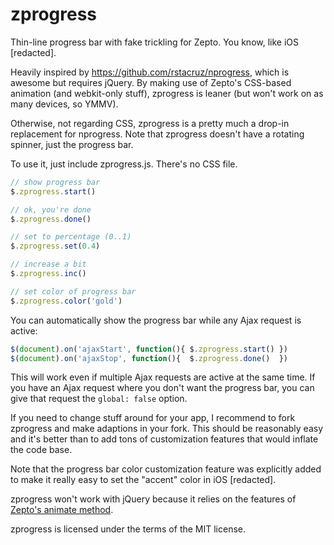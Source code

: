 zprogress
=========

Thin-line progress bar with fake trickling for Zepto. You know, like iOS [redacted].

Heavily inspired by https://github.com/rstacruz/nprogress, which is awesome
but requires jQuery. By making use of Zepto's CSS-based animation
(and webkit-only stuff), zprogress is leaner (but won't work on as
many devices, so YMMV).

Otherwise, not regarding CSS, zprogress is a pretty much a drop-in
replacement for nprogress. Note that zprogress doesn't have a rotating
spinner, just the progress bar.

To use it, just include zprogress.js. There's no CSS file.

```javascript
// show progress bar
$.zprogress.start()

// ok, you're done
$.zprogress.done()

// set to percentage (0..1)
$.zprogress.set(0.4)

// increase a bit
$.zprogress.inc()

// set color of progress bar
$.zprogress.color('gold')
```

You can automatically show the progress bar while any Ajax request is active:

```javascript
$(document).on('ajaxStart', function(){ $.zprogress.start() })
$(document).on('ajaxStop', function(){  $.zprogress.done()  })
```

This will work even if multiple Ajax requests are active at the same time.
If you have an Ajax request where you don't want the progress bar, you can give
that request the `global: false` option.

If you need to change stuff around for your app, I recommend to fork zprogress and
make adaptions in your fork. This should be reasonably easy and it's better than
to add tons of customization features that would inflate the code base.

Note that the progress bar color customization feature was explicitly added to
make it really easy to set the "accent" color in iOS [redacted].

zprogress won't work with jQuery because it relies on the features of
[Zepto's animate method](http://zeptojs.com/#animate).

zprogress is licensed under the terms of the MIT license.
